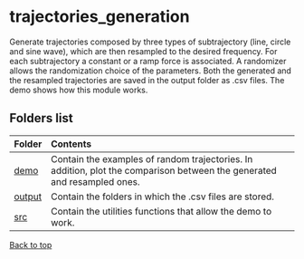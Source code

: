# trajectories_generation

Generate trajectories composed by three types of subtrajectory (line, circle and sine wave), which are then resampled to the desired frequency.
For each subtrajectory a constant or a ramp force is associated.
A randomizer allows the randomization choice of the parameters.
Both the generated and the resampled trajectories are saved in the output folder as .csv files.
The demo shows how this module works.

<!-- ----------------------------------------------------------------------- -->

## Folders list

| Folder                                                                       | Contents                                      |
| :------------------------------------------------------------------------- | :------------------------------------------------- |
| [demo](/demo) | Contain the examples of random trajectories. In addition, plot the comparison between the generated and resampled ones.|
| [output](/output) | Contain the folders in which the .csv files are stored. |
| [src](/src) | Contain the utilities functions that allow the demo to work. |

[Back to top](#trajectories_generation)
